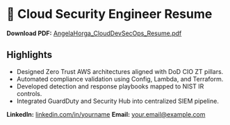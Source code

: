 # 📄 Cloud Security Engineer Resume

**Download PDF:** [AngelaHorga_CloudDevSecOps_Resume.pdf]( . "https://github.com/Gela894/cloud-sec-engineer-portfolio/blob/main/Resume/AngelaHorga_CloudDevSecOps_Resume.pdf")

## Highlights
- Designed Zero Trust AWS architectures aligned with DoD CIO ZT pillars.
- Automated compliance validation using Config, Lambda, and Terraform.
- Developed detection and response playbooks mapped to NIST IR controls.
- Integrated GuardDuty and Security Hub into centralized SIEM pipeline.

**LinkedIn:** [linkedin.com/in/yourname](https://linkedin.com/in/yourname)
**Email:** your.email@example.com

